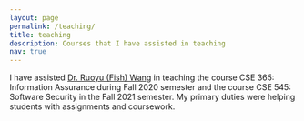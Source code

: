 ```yaml
---
layout: page
permalink: /teaching/
title: teaching
description: Courses that I have assisted in teaching
nav: true
---
```


I have assisted [Dr. Ruoyu (Fish) Wang](https://ruoyuwang.me/) in teaching the course CSE 365: Information Assurance during Fall 2020 semester and the course CSE 545: Software Security in the Fall 2021 semester. My primary duties were helping students with assignments and coursework.
